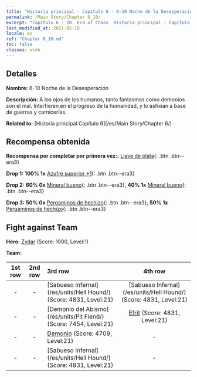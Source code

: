 ```yaml
---
title: "Historia principal - Capítulo 6 - 6-10 Noche de la Desesperación"
permalink: /Main Story/Chapter 6_10/
excerpt: "Capítulo 6 - 10. Era of Chaos  Historia principal - Capítulo 6_10. 6-10 Noche de la Desesperación"
last_modified_at: 2021-05-18
locale: es
ref: "Chapter 6_10.md"
toc: false
classes: wide
---
```


## Detalles

 **Nombre:** 6-10 Noche de la Desesperación

 **Descripción:** A los ojos de los humanos, tanto fantasmas como demonios son el mal. Interfieren en el progreso de la humanidad, y lo asfixian a base de guerras y carnicerías.

 **Related to:** [Historia principal Capítulo 6](/es/Main Story/Chapter 6/)

## Recompensa obtenida

 **Recompensa por completar por primera vez::** [Llave de plata](/ItemsES/con_693/){: .btn .btn--era3}

 **Drop 1:** **100% 1x** [Azufre superior +1](/ItemsES/mat_22/){: .btn .btn--era3}

 **Drop 2:** **60% 0x** [Mineral bueno](/ItemsES/mat_12/){: .btn .btn--era3}, **40% 1x** [Mineral bueno](/ItemsES/mat_12/){: .btn .btn--era3}

 **Drop 3:** **50% 0x** [Pergaminos de hechizo](/ItemsES/con_694/){: .btn .btn--era3}, **50% 1x** [Pergaminos de hechizo](/ItemsES/con_694/){: .btn .btn--era3}


## Fight against Team
 **Hero:** [Zydar](/es/heroes/Zydar/) (Score: 1000, Level:1)

 **Team:**


  | 1st row | 2nd row | 3rd row | 4th row |
  |:----:|:----:|:----|:----:|
  | - | - | [Sabueso Infernal](/es/units/Hell Hound/) (Score: 4831, Level:21)  | [Sabueso Infernal](/es/units/Hell Hound/) (Score: 4831, Level:21)  |
  | - | - | [Demonio del Abismo](/es/units/Pit Fiend/) (Score: 7454, Level:21)  | [Efrit](/es/units/Efreeti/) (Score: 4831, Level:21)  |
  | - | - | [Demonio](/es/units/Demon/) (Score: 4709, Level:21)  | - |
  | - | - | [Sabueso Infernal](/es/units/Hell Hound/) (Score: 4831, Level:21)  | - |


